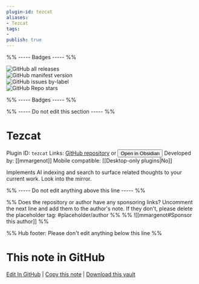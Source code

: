 ```yaml
---
plugin-id: tezcat
aliases:
- Tezcat
tags: 
- 
publish: true
---
```


%% ----- Badges ----- %%

![GitHub all releases](https://img.shields.io/github/downloads/mmargenot/tezcat/total?color=573E7A&logo=github&style=for-the-badge)   
![GitHub manifest version](https://img.shields.io/github/manifest-json/v/mmargenot/tezcat?color=573E7A&logo=github&style=for-the-badge)   
![GitHub issues by-label](https://img.shields.io/github/issues/mmargenot/tezcat/help%20wanted?color=573E7A&logo=github&style=for-the-badge)   
![GitHub Repo stars](https://img.shields.io/github/stars/mmargenot/tezcat?color=573E7A&logo=github&style=for-the-badge)

%% ----- Badges ----- %%

%% ----- Do not edit this section ----- %%

# Tezcat

Plugin ID: `tezcat`
Links: [GitHub repository](https://github.com/mmargenot/tezcat) or [<button id=HH>Open in Obsidian</button>](obsidian://show-plugin?id=tezcat)
Developed by: [[mmargenot]]
Mobile compatible: [[Desktop-only plugins|No]]

Implements AI indexing and search to surface related thoughts to your current work. Look into the mirror.

%% ----- Do not edit anything above this line ----- %% 

%% Does the repository or author have any sponsoring links? Uncomment the next line and add them to the author's note. If they don't, please delete the placeholder tag: #placeholder/author %%
%% ![[mmargenot#Sponsor this author]] %%

%% Hub footer: Please don't edit anything below this line %%

# This note in GitHub

<span class="git-footer">[Edit In GitHub](https://github.dev/obsidian-community/obsidian-hub/blob/main/02%20-%20Community%20Expansions/02.05%20All%20Community%20Expansions/Plugins/tezcat.md "git-hub-edit-note") | [Copy this note](https://raw.githubusercontent.com/obsidian-community/obsidian-hub/main/02%20-%20Community%20Expansions/02.05%20All%20Community%20Expansions/Plugins/tezcat.md "git-hub-copy-note") | [Download this vault](https://github.com/obsidian-community/obsidian-hub/archive/refs/heads/main.zip "git-hub-download-vault") </span>
